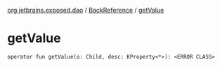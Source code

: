 [org.jetbrains.exposed.dao](../index.md) / [BackReference](index.md) / [getValue](.)

# getValue

`operator fun getValue(o: Child, desc: KProperty<*>): <ERROR CLASS>`